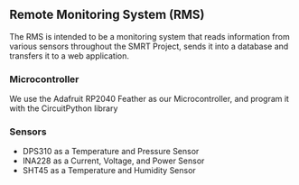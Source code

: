 ## Remote Monitoring System (RMS)
The RMS is intended to be a monitoring system that reads information from various sensors throughout the SMRT Project, sends it into a database and transfers it to a web application.

### Microcontroller
We use the Adafruit RP2040 Feather as our Microcontroller, and program it with the CircuitPython library

### Sensors
- DPS310 as a Temperature and Pressure Sensor
- INA228 as a Current, Voltage, and Power Sensor
- SHT45 as a Temperature and Humidity Sensor
